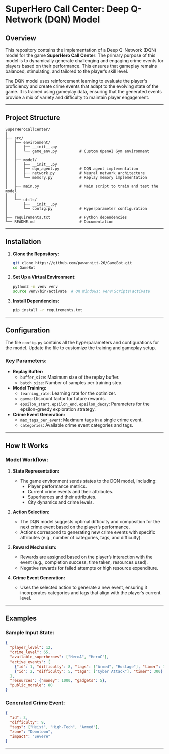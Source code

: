 # **SuperHero Call Center: Deep Q-Network (DQN) Model**

## **Overview**
This repository contains the implementation of a Deep Q-Network (DQN) model for the game **SuperHero Call Center**. The primary purpose of this model is to dynamically generate challenging and engaging crime events for players based on their performance. This ensures that gameplay remains balanced, stimulating, and tailored to the player’s skill level.

The DQN model uses reinforcement learning to evaluate the player's proficiency and create crime events that adapt to the evolving state of the game. It is trained using gameplay data, ensuring that the generated events provide a mix of variety and difficulty to maintain player engagement.

---

## **Project Structure**

```
SuperHeroCallCenter/
│
├── src/
│   ├── environment/
│   │   ├── __init__.py
│   │   └── game_env.py          # Custom OpenAI Gym environment
│   │
│   ├── model/
│   │   ├── __init__.py
│   │   ├── dqn_agent.py         # DQN agent implementation
│   │   ├── network.py           # Neural network architecture
│   │   └── memory.py            # Replay memory implementation
│   │
│   ├── main.py                  # Main script to train and test the model
│   │
│   └── utils/
│       ├── __init__.py
│       └── config.py            # Hyperparameter configuration
│
├── requirements.txt             # Python dependencies
└── README.md                    # Documentation

```

---

## **Installation**

1. **Clone the Repository:**
   ```bash
   git clone https://github.com/pawannitt-26/GameBot.git
   cd GameBot
   ```

2. **Set Up a Virtual Environment:**
   ```bash
   python3 -m venv venv
   source venv/bin/activate  # On Windows: venv\Scripts\activate
   ```

3. **Install Dependencies:**
   ```bash
   pip install -r requirements.txt
   ```

---

## **Configuration**
The file `config.py` contains all the hyperparameters and configurations for the model. Update the file to customize the training and gameplay setup.

### **Key Parameters:**
- **Replay Buffer:**
  - `buffer_size`: Maximum size of the replay buffer.
  - `batch_size`: Number of samples per training step.
- **Model Training:**
  - `learning_rate`: Learning rate for the optimizer.
  - `gamma`: Discount factor for future rewards.
  - `epsilon_start`, `epsilon_end`, `epsilon_decay`: Parameters for the epsilon-greedy exploration strategy.
- **Crime Event Generation:**
  - `max_tags_per_event`: Maximum tags in a single crime event.
  - `categories`: Available crime event categories and tags.

---

## **How It Works**

### **Model Workflow:**
1. **State Representation:**
   - The game environment sends states to the DQN model, including:
     - Player performance metrics.
     - Current crime events and their attributes.
     - Superheroes and their attributes.
     - City dynamics and crime levels.

2. **Action Selection:**
   - The DQN model suggests optimal difficulty and composition for the next crime event based on the player’s performance.
   - Actions correspond to generating new crime events with specific attributes (e.g., number of categories, tags, and difficulty).

3. **Reward Mechanism:**
   - Rewards are assigned based on the player’s interaction with the event (e.g., completion success, time taken, resources used).
   - Negative rewards for failed attempts or high resource expenditure.

4. **Crime Event Generation:**
   - Uses the selected action to generate a new event, ensuring it incorporates categories and tags that align with the player’s current level.

---

## **Examples**

### **Sample Input State:**
```json
{
  "player_level": 12,
  "crime_level": 65,
  "available_superheroes": ["HeroA", "HeroC"],
  "active_events": [
    {"id": 1, "difficulty": 8, "tags": ["Armed", "Hostage"], "timer": 120},
    {"id": 2, "difficulty": 5, "tags": ["Cyber Attack"], "timer": 300}
  ],
  "resources": {"money": 1000, "gadgets": 5},
  "public_morale": 80
}
```

### **Generated Crime Event:**
```json
{
  "id": 3,
  "difficulty": 9,
  "tags": ["Heist", "High-Tech", "Armed"],
  "zone": "Downtown",
  "impact": "Severe"
}
```

---
